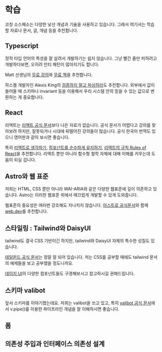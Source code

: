 # 학습

코칭 소스페소는 다양한 낯선 개념과 기술을 사용하고 있습니다. 그래서 여기서는 학습할 자료나 문서, 글, 개념 등을 추천합니다.

## Typescript

정적 타입 언어의 특성을 잘 살려서 개발하기는 쉽지 않습니다. 그냥 빨간 줄만 피하려고 개발하다보면, 오히려 안티 패턴이 많아지기도 합니다.

Matt 선생님의 [무료 강의](https://www.totaltypescript.com/tutorials)와 [무료 책](https://www.totaltypescript.com/books/total-typescript-essentials)을 추천합니다.

하스켈 개발자인 Alexis King의 [검증하지 말고 파싱하라](https://eatchangmyeong.github.io/2022/12/04/parse-don-t-validate.html)도 추천합니다. 외부에서 값이 들어올 때 스키마나 invariant 등을 이용해서 우리 시스템 안의 믿을 수 있는 값으로 변환하는 게 중요합니다.

## React

리액트는 [리액트 공식 문서](https://ko.react.dev/learn)보다 나은 자료가 없습니다. 공식 문서가 어렵다고 강의를 찾아보려 하지만, 잘못되거나 시대에 뒤떨어진 강의들이 많습니다. 공식 한국어 번역도 있으니 영어판과 같이 보시면 좋습니다.

특히 [리액트로 생각하기](https://ko.react.dev/learn/thinking-in-react), [컴포넌트를 순수하게 유지하기](https://ko.react.dev/learn/keeping-components-pure), [리액트의 규칙 Rules of React](https://ko.react.dev/reference/react#rules-of-react)을 추천합니다. 리액트 뿐만 아니라 함수형 철학 자체에 대해 이해를 키우는데 도움이 되실 겁니다.

## Astro와 웹 표준

저희는 HTML, CSS 뿐만 아니라 WAI-ARIA와 같은 다양한 웹표준에 깊이 의존하고 있습니다. Astro는 이러한 웹표준 위에서 매끄럽게 개발할 수 있게 도와줍니다.


웹표준의 중요성은 여러번 강조해도 지나치지 않습니다. [아스트로 공식문서](https://docs.astro.build/en/getting-started/)와 함께 [web.dev](https://web.dev/learn)를 추천합니다.

## 스타일링 : Tailwind와 DaisyUI

tailwind도 결국 CSS 기반이긴 하지만, tailwind와 DaisyUI 자체의 특수한 성질도 있습니다.

[테일윈드 공식 문서](https://tailwindcss.com/docs/utility-first)는 정말 잘 되어 있습니다. 저는 CSS를 공부할 때에도 tailwind 문서의 예제들을 보고 공부했을 정도니까요.

[데이지 UI](https://daisyui.com/components/)의 다양한 컴포넌트들도 구경해보시고 참고하시길 권해드립니다.

## 스키마 valibot

앞서 스키마를 이야기했는데요. 저희는 valibot을 쓰고 있고, 특히 [valibot 공식 문서](https://valibot.dev/guides/pipelines/)에서 v.pipe()를 이용한 파이프라인 개념을 잘 이해하시면 좋습니다.

## 폼

## 의존성 주입과 인터페이스 의존성 설계
